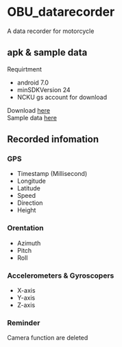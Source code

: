 # OBU_datarecorder  
A data recorder for motorcycle  
## apk & sample data
Requirtment  
- android 7.0  
- minSDKVersion 24  
- NCKU gs account for download  

Download [here](https://drive.google.com/file/d/1SZgidTb2Q80iOQYNG5AGS45iKCstPV3W/view?usp=sharing)  
Sample data [here](https://drive.google.com/drive/folders/1tL4g6NGuaKE_Op1P9AoYpZd_CbNQA561?usp=sharing)


## Recorded infomation  
### GPS  
- Timestamp (Millisecond)  
- Longitude  
- Latitude  
- Speed  
- Direction  
- Height  
### Orentation  
- Azimuth  
- Pitch  
- Roll  
### Accelerometers & Gyroscopers  
- X-axis  
- Y-axis  
- Z-axis  


### Reminder  
Camera function are deleted  